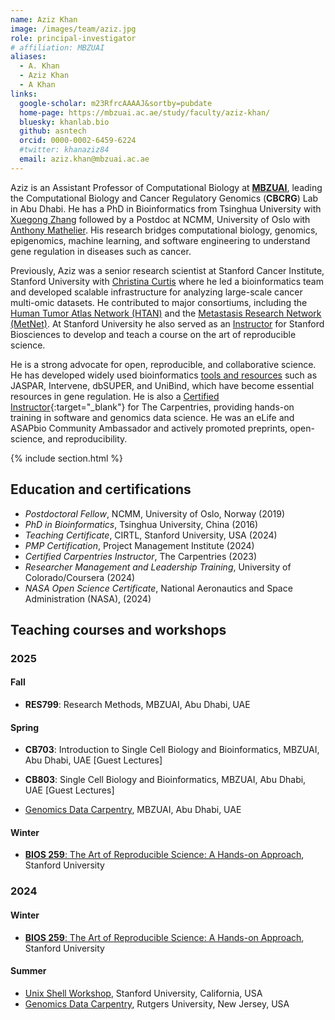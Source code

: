 ```yaml
---
name: Aziz Khan
image: /images/team/aziz.jpg
role: principal-investigator
# affiliation: MBZUAI
aliases:
  - A. Khan
  - Aziz Khan
  - A Khan
links:
  google-scholar: m23RfrcAAAAJ&sortby=pubdate
  home-page: https://mbzuai.ac.ae/study/faculty/aziz-khan/
  bluesky: khanlab.bio
  github: asntech
  orcid: 0000-0002-6459-6224
  #twitter: khanaziz84
  email: aziz.khan@mbzuai.ac.ae
---
```


Aziz is an Assistant Professor of Computational Biology at [**MBZUAI**](https://mbzuai.ac.ae/study/faculty/aziz-khan/), leading the Computational Biology and Cancer Regulatory Genomics (**CBCRG**) Lab in Abu Dhabi. He has a PhD in Bioinformatics from Tsinghua University with [Xuegong Zhang](https://eca.xglab.tech/member/index.html) followed by a Postdoc at NCMM, University of Oslo with [Anthony Mathelier](https://mathelierlab.com/). His research bridges computational biology, genomics, epigenomics, machine learning, and software engineering to understand gene regulation in diseases such as cancer.

Previously, Aziz was a senior research scientist at Stanford Cancer Institute, Stanford University with [Christina Curtis](https://med.stanford.edu/curtislab.html) where he led a bioinformatics team and developed scalable infrastructure for analyzing large-scale cancer multi-omic datasets. He contributed to major consortiums, including the [Human Tumor Atlas Network (HTAN)](https://humantumoratlas.org/) and the [Metastasis Research Network (MetNet)](https://www.cancer.gov/about-nci/organization/dcb/research-programs/metnet). At Stanford University he also served as an [Instructor](https://explorecourses.stanford.edu/instructor/azizk) for Stanford Biosciences to develop and teach a course on the art of reproducible science.

He is a strong advocate for open, reproducible, and collaborative science. He has developed widely used bioinformatics [tools and resources](/tools) such as JASPAR, Intervene, dbSUPER, and UniBind, which have become essential resources in gene regulation. He is also a [Certified Instructor](https://carpentries.org/community/instructors/){:target="\_blank"} for The Carpentries, providing hands-on training in software and genomics data science. He was an eLife and ASAPbio Community Ambassador and actively promoted preprints, open-science, and reproducibility.

{% include section.html %}

## Education and certifications

- _Postdoctoral Fellow_, NCMM, University of Oslo, Norway (2019)
- _PhD in Bioinformatics_, Tsinghua University, China (2016)
- _Teaching Certificate_, CIRTL, Stanford University, USA (2024)
- _PMP Certification_, Project Management Institute (2024)
- _Certified Carpentries Instructor_, The Carpentries (2023)
- _Researcher Management and Leadership Training_, University of Colorado/Coursera (2024)
- _NASA Open Science Certificate_, National Aeronautics and Space Administration (NASA), (2024)

## Teaching courses and workshops

### 2025

#### Fall

- **RES799**: Research Methods, MBZUAI, Abu Dhabi, UAE

#### Spring

- **CB703**: Introduction to Single Cell Biology and Bioinformatics, MBZUAI, Abu Dhabi, UAE [Guest Lectures]
- **CB803**: Single Cell Biology and Bioinformatics, MBZUAI, Abu Dhabi, UAE [Guest Lectures]

- [Genomics Data Carpentry](https://mbzuai.ac.ae/event/genomics-data-carpentry-workshop/), MBZUAI, Abu Dhabi, UAE

#### Winter

- [**BIOS 259**: The Art of Reproducible Science: A Hands-on Approach](https://explorecourses.stanford.edu/search?q=BIOS+259&view=catalog&page=0&filter-coursestatus-Active=on&collapse=&academicYear=20242025), Stanford University

### 2024

#### Winter

- [**BIOS 259**: The Art of Reproducible Science: A Hands-on Approach](https://explorecourses.stanford.edu/search?q=BIOS+259&view=catalog&page=0&filter-coursestatus-Active=on&collapse=&academicYear=20232024), Stanford University

#### Summer

- [Unix Shell Workshop](https://asntech.github.io/2024-05-31-stanford-online), Stanford University, California, USA
- [Genomics Data Carpentry](https://asntech.github.io/2024-04-25-rutgers), Rutgers University, New Jersey, USA
